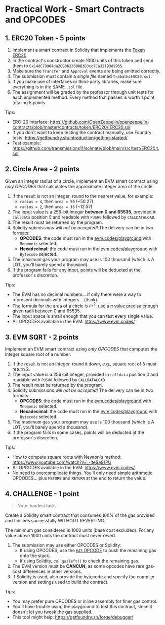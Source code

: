 # Practical Work - Smart Contracts and OPCODES

## 1. ERC20 Token - 5 points

1. Implement a smart contract in Solidity that implements the [Token ERC20](https://eips.ethereum.org/EIPS/eip-20).
2. In the contract's constructor create 1000 units of this token and send them to
   `0x14dC79964da2C08b23698B3D3cc7Ca32193d9955`.
3. Make sure the `Transfer` and `Approval` events are being emitted correctly.
4. The submission must contain a *single file* named `TrabalhoERC20.sol`.
5. If you make use of interfaces or third-party libraries, make sure everything is in the SAME `.sol` file.
6. The assignment will be graded by the professor through unit tests for each implemented method. Every method that
   passes is worth 1 point, totaling 5 points.

Tips:

- ERC-20 interface:
  <https://github.com/OpenZeppelin/openzeppelin-contracts/blob/master/contracts/token/ERC20/IERC20.sol>
- If you don't want to keep testing the contract manually, use Foundry tests:
  <https://getfoundry.sh/introduction/getting-started/>
- Test example: <https://github.com/transmissions11/solmate/blob/main/src/test/ERC20.t.sol>

## 2. Circle Area - 2 points

Given an integer radius of a circle, implement an EVM smart contract using *only OPCODES* that calculates the
approximate integer area of the circle.

1. If the result is not an integer, round to the nearest value, for example:
   - `radius = 4`, then `area = 50` (~50.27)
   - `radius = 2`, then `area = 13` (~12.57)
2. The input value is a 256-bit integer **between 0 and 65535**, provided in `calldata` position 0 and readable with
   `PUSH0` followed by `CALLDATALOAD`.
3. The result must be returned by the program.
4. Solidity submissions *will not be accepted!* The delivery can be in two formats:
   - **OPCODES**: the code must run in the [evm.codes/playground](https://www.evm.codes/playground) with `Mnemonic`
     selected.
   - **Hexadecimal**: the code must run in the [evm.codes/playground](https://www.evm.codes/playground) with `Bytecode`
     selected.
5. The maximum gas your program may use is 100 thousand (which is A LOT, you'll barely spend a thousand).
6. If the program fails for any input, points will be deducted at the professor's discretion.

Tips:

- The EVM has no decimal numbers... if only there were a way to represent decimals with integers... (think).
- The formula for the area of a circle is $\pi r^2$, use a $\pi$ value precise enough given radii between 0 and 65535.
- The input space is small enough that you can test every single value.
- All OPCODES available in the EVM: <https://www.evm.codes/>

## 3. EVM SQRT - 2 points

Implement an EVM smart contract using *only OPCODES* that computes the integer square root of a number.

1. If the result is not an integer, round it down, e.g., square root of 5 must return 2.
2. The input value is a 256-bit integer, provided in `calldata` position 0 and readable with `PUSH0` followed by
   `CALLDATALOAD`.
3. The result must be returned by the program.
4. Solidity submissions *will not be accepted!* The delivery can be in two formats:
   - **OPCODES**: the code must run in the [evm.codes/playground](https://www.evm.codes/playground) with `Mnemonic`
     selected.
   - **Hexadecimal**: the code must run in the [evm.codes/playground](https://www.evm.codes/playground) with `Bytecode`
     selected.
5. The maximum gas your program may use is 100 thousand (which is A LOT, you'll barely spend a thousand).
6. If the program fails in some cases, points will be deducted at the professor's discretion.

Tips:

- How to compute square roots with Newton's method: <https://www.youtube.com/watch?v=_-lteSa91PU>
- All OPCODES available in the EVM: <https://www.evm.codes/>
- No need to overcomplicate things. You'll only need simple arithmetic OPCODES... plus `MSTORE` and `RETURN` at the end
  to return the value.

## 4. CHALLENGE - 1 point

> Note: hardest task.

Create a Solidity smart contract that consumes 100% of the gas provided and finishes successfully WITHOUT REVERTING.

The minimum gas considered is 1000 units (base cost excluded). For any value above 1000 units the contract must never
revert.

1. The submission may use either OPCODES or Solidity:
   - If using OPCODES, use the [`GAS` OPCODE](https://www.evm.codes/?fork=cancun#5a) to push the remaining gas onto the
     stack.
   - If using Solidity, call `gasleft()` to check the remaining gas.
2. The EVM version must be **CANCUN**, as some opcodes have rare gas-cost differences in other versions.
3. If Solidity is used, also provide the bytecode and specify the compiler version and settings used to build the
   contract.

Tips:

- You may prefer pure OPCODES or inline assembly for finer gas control.
- You'll have trouble using the playground to test this contract, since it doesn't let you tweak the gas supplied.
- This tool might help: <https://getfoundry.sh/forge/debugger/>
